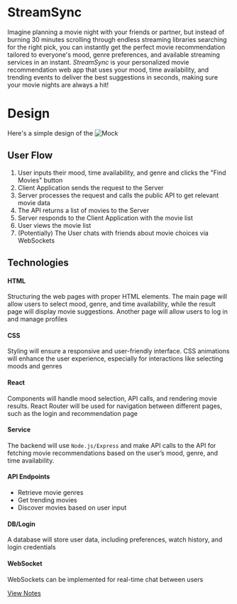 # StreamSync
Imagine planning a movie night with your friends or partner, but instead of burning 30 minutes scrolling through endless streaming libraries searching for the right pick, you can instantly get the perfect movie recommendation tailored to everyone's mood, genre preferences, and available streaming services in an instant. *StreamSync* is your personalized movie recommendation web app that uses your mood, time availability, and trending events to deliver the best suggestions in seconds, making sure your movie nights are always a hit!

# Design 
Here's a simple design of the 
![Mock](StreamSync.jpg)

## User Flow
1. User inputs their mood, time availability, and genre and clicks the "Find Movies" button 
2. Client Application sends the request to the Server 
3. Server processes the request and calls the public API to get relevant movie data 
4. The API returns a list of movies to the Server 
5. Server responds to the Client Application with the movie list 
6. User views the movie list 
7. (Potentially) The User chats with friends about movie choices via WebSockets

## Technologies 
#### HTML
Structuring the web pages with proper HTML elements. The main page will allow users to select mood, genre, and time availability, while the result page will display movie suggestions. Another page will allow users to log in and manage profiles
#### CSS
Styling will ensure a responsive and user-friendly interface. CSS animations will enhance the user experience, especially for interactions like selecting moods and genres
#### React
Components will handle mood selection, API calls, and rendering movie results. React Router will be used for navigation between different pages, such as the login and recommendation page
#### Service
The backend will use `Node.js/Express` and make API calls to the API for fetching movie recommendations based on the user’s mood, genre, and time availability.
#### API Endpoints
- Retrieve movie genres
- Get trending movies
- Discover movies based on user input
#### DB/Login
A database will store user data, including preferences, watch history, and login credentials
#### WebSocket
WebSockets can be implemented for real-time chat between users


[View Notes](notes.md)
